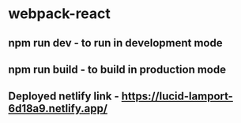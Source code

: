 # webpack-react

## npm run dev -  to run in development mode

## npm run build - to build in production mode

## Deployed netlify link - https://lucid-lamport-6d18a9.netlify.app/
